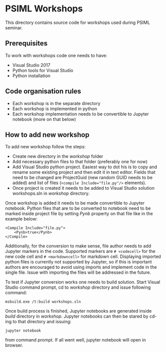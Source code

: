 # PSIML Workshops

This directory contains source code for workshops used during PSIML seminar.

## Prerequisites

To work with workshops code one needs to have:
* Visual Studio 2017
* Python tools for Visual Studio
* Python installation

## Code organisation rules

* Each workshop is in the separate directory
* Each workshop is implemented in python
* Each workshop implementation needs to be convertible to Jupyter notebook (more on that below)

## How to add new workshop

To add new workshop follow the steps:
* Create new directory in the *workshop* folder
* Add necessary python files to that folder (preferably one for now)
* Add Visual Studio python project. Easiest way to dot his is to copy and rename some existing project and then edit it in text editor. Fields that need to be changed are ProjectGuid (new random GUID needs to be added) and list of files (`<compile Include="file.py"/>` elements).
* Once project is created it needs to be added to Visual Studio solution workshops.sln in *workshop* directory.

Once workshop is added it needs to be made convertible to Jupyter notebook. Python files that are to be converted to notebook need to be marked inside project file by setting *Pynb* property on that file like in the example below:

```
<Compile Include="file.py">
    <Pynb>true</Pynb>
</Compile>
```
Additionally, for the conversion to make sense, file author needs to add Jupyter markers in the code. Supported markers are `# <codecell>` for the new code cell and `# <markdowncell>` for markdown cell.
Displaying imported python files is currently not supported by Jupyter, so if this is important authors are encouraged to avoid using imports and implement code in the single file. Issue with importing the files will be addressed in the future.

To test if Jupyter conversion works one needs to build solution. Start Visual Studio command prompt, cd to *workshop* directory and issue following command:
```
msbuild.exe /t:build workshops.sln
```
Once build process is finished, Jupyter notebooks are generated inside *build* directory in *workshop*. Jupyter notebooks can then be stared by cd-ing to that directory and issuing:
```
jupyter notebook
```
from command prompt. If all went well, jupyter notebook will open in browser.
